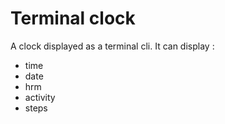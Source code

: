 # Terminal clock

A clock displayed as a terminal cli. 
It can display : 
- time
- date
- hrm
- activity
- steps
